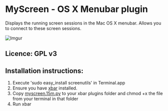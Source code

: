 
# MyScreen - OS X Menubar plugin

Displays the running screen sessions in the Mac OS X menubar. 
Allows you to connect to these screen sessions.

![Imgur](https://i.imgur.com/SlN5Sf6.png)

## Licence: GPL v3

## Installation instructions: 

1. Execute 'sudo easy_install screenutils' in Terminal.app
2. Ensure you have [xbar](https://github.com/matryer/xbar/releases/latest) installed.
3. Copy [myscreen.15m.py](myscreen.15m.py) to your xbar plugins folder and chmod +x the file from your terminal in that folder
4. Run xbar
